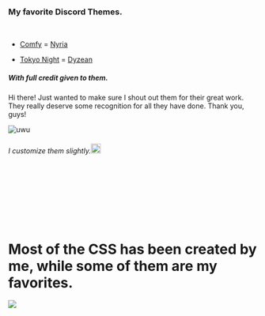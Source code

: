 




























































### My favorite Discord Themes.
<br>








- [Comfy](https://github.com/Comfy-Themes/Discord) = [Nyria](https://github.com/NYRI4)

 - [Tokyo Night](https://github.com/Dyzean/Tokyo-Night) = [Dyzean](https://github.com/Dyzean)





##### With full credit given to them.

Hi there! Just wanted to make sure I shout out them for their great work. They really deserve some recognition for all they have done. Thank you, guys!

![uwu](https://media.tenor.com/p04QAjpOxOUAAAAC/in-love-anime.gif "uwu")

<h6>
I customize them slightly.<img src="https://media.tenor.com/PsqSjsWBQgkAAAAj/yaay-anime.gif" width="20"height="20">
</h6>

<br>
<br>
<br>
<br>
<br>
<br>

# Most of the CSS has been created by me, while some of them are my favorites.

<img src="https://media.tenor.com/liIc6AKHyzMAAAAC/lookkkk.gif">








